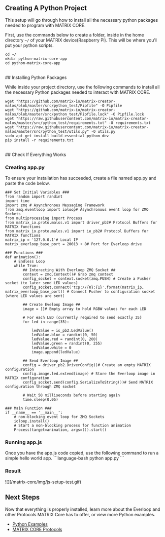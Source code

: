 ## Creating A Python Project
This setup will go through how to install all the necessary python packages needed to program with MATRIX CORE.

First, use the commands below to create a folder, inside in the home directory `~/` of your MATRIX device(Raspberry Pi). This will be where you'll put your python scripts.
```language-bash
cd ~/
mkdir python-matrix-core-app
cd python-matrix-core-app
```

<br/>
## Installing Python Packages

While inside your project directory, use the following commands to install all the necessary Python packages needed to interact with MATRIX CORE.
```language-bash
wget "https://github.com/matrix-io/matrix-creator-malos/blob/master/src/python_test/Pipfile" -O Pipfile
wget "https://github.com/matrix-io/matrix-creator-malos/blob/master/src/python_test/Pipfile.lock" -O Pipfile.lock
wget "https://raw.githubusercontent.com/matrix-io/matrix-creator-malos/master/src/python_test/requirements.txt" -O requirements.txt 
wget "https://raw.githubusercontent.com/matrix-io/matrix-creator-malos/master/src/python_test/utils.py" -O utils.py 
sudo apt-get install build-essential python-dev
pip install -r requirements.txt
```

<br/>
## Check If Everything Works
<h3 style="padding-top: 0">Creating app.py</h3>
To ensure your installation has succeeded, create a file named app.py and paste the code below.

```language-python
### Set Initial Variables ###
from random import randint
import time
import zmq # Asynchronous Messaging Framework
from zmq.eventloop import ioloop# Asynchronous event loop for ZMQ Sockets 
from multiprocessing import Process
from matrix_io.proto.malos.v1 import driver_pb2# Protocol Buffers for MATRIX functions
from matrix_io.proto.malos.v1 import io_pb2# Protocol Buffers for MATRIX functions
matrix_ip = '127.0.0.1'# Local IP
matrix_everloop_base_port = 20013 + 8# Port for Everloop drive

### Functions ###
def animation():
    # Endless Loop
    while True:
        ## Interacting With Everloop ZMQ Socket ##
        context = zmq.Context()# Grab zmq context
        config_socket = context.socket(zmq.PUSH) # Create a Pusher socket (to later send LED values)
        config_socket.connect('tcp://{0}:{1}'.format(matrix_ip, matrix_everloop_base_port)) # Connect Pusher to configuration socket (where LED values are sent)

        ## Create Eveloop Image ##
        image = []# Empty array to hold RGBW values for each LED

        # For each LED (currently required to send exactly 35)
        for led in range(35):

            ledValue = io_pb2.LedValue()
            ledValue.blue = randint(0, 50)
            ledValue.red = randint(0, 200)
            ledValue.green = randint(0, 255)
            ledValue.white = 0
            image.append(ledValue)

        ## Send Everloop Image ##
        config = driver_pb2.DriverConfig()# Create an empty MATRIX configuration
        config.image.led.extend(image) # Store the Everloop image in MATRIX configuration
        config_socket.send(config.SerializeToString())# Send MATRIX configuration through ZMQ socket

        # Wait 50 milliseconds before starting again 
        time.sleep(0.05)

### Main Function ###
if __name__ == '__main__':
    # non-blocking event loop for ZMQ Sockets 
    ioloop.install()
    # Start a non-blocking process for function animation
    Process(target=animation, args=()).start()
```

<h3 style="padding-top: 0">Running app.js</h3>
Once you have the app.js code copied, use the following command to run a simple hello world app.
```language-bash
python app.py
```
<h3 style="padding-top: 0">Result</h3>
![](/matrix-core/img/js-setup-test.gif)

## Next Steps
Now that everything is properly installed, learn more about the Everloop and other Protocols MATRIX Core has to offer, or view more Python examples.

* [Python Examples](../python-examples)
* [MATRIX CORE Protocols](../protocols)